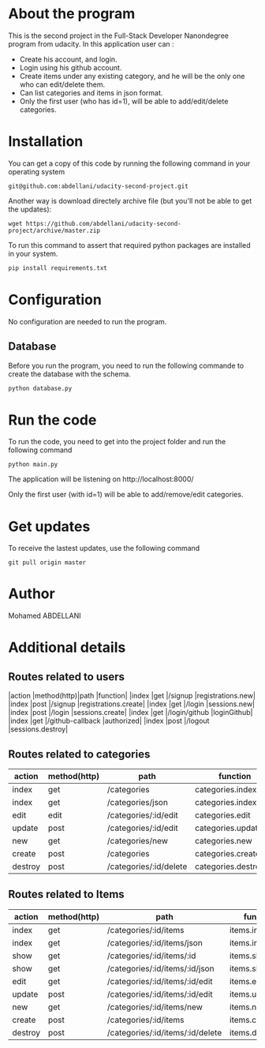# About the program
This is the second project in the Full-Stack Developer Nanondegree program from udacity.
In this application user can :
- Create his account, and login.
- Login using his github account.
- Create items under any existing category, and he will be the only one who can edit/delete them.
- Can list categories and items in json format.
- Only the first user (who has id=1), will be able to add/edit/delete categories.
# Installation 
You can get a copy of this code by running the following command in your operating system
```
git@github.com:abdellani/udacity-second-project.git
```
Another way is download directely archive file (but you'll not be able to get the updates): 
```
wget https://github.com/abdellani/udacity-second-project/archive/master.zip
```
To run this command to assert that required python packages are installed in your system.
```bash
pip install requirements.txt
```
# Configuration 
No configuration are needed to run the program. 
## Database
Before you run the program, you need to run the following commande to create the database with the schema.
```bash 
python database.py
```
# Run the code
To run the code, you need to get into the project folder and run the following command
```
python main.py
```
The application will be listening on http://localhost:8000/

Only the first user (with id=1) will be able to add/remove/edit categories. 

# Get updates
To receive the lastest updates, use the following command
```
git pull origin master
```
# Author
Mohamed ABDELLANI

# Additional details

## Routes related to users

|action |method(http)|path |function|
|index  |get    |/signup            |registrations.new|
|index  |post   |/signup            |registrations.create|
|index  |get   |/login            |sessions.new|
|index  |post   |/login            |sessions.create|
|index  |get   |/login/github            |loginGithub|
|index  |get   |/github-callback            |authorized|
|index  |post   |/logout            |sessions.destroy|

## Routes related to categories

|action |method(http)|path |function|
|-------|-------|-----|--------| 
|index  |get    |/categories            |categories.index|
|index  |get    |/categories/json       |categories.indexJson|
|edit   |edit   |/categories/:id/edit   |categories.edit|
|update |post   |/categories/:id/edit   |categories.update|
|new    |get    |/categories/new        |categories.new|
|create |post   |/categories            |categories.create|
|destroy|post   |/categories/:id/delete |categories.destroy|

## Routes related to Items

|action |method(http)|path |function|
|-------|-------|-----                            |--------| 
|index  |get    |/categories/:id/items            |items.index|
|index  |get    |/categories/:id/items/json       |items.indexJson|
|show   |get    |/categories/:id/items/:id        |items.show|
|show   |get    |/categories/:id/items/:id/json   |items.showJson|
|edit   |get    |/categories/:id/items/:id/edit   |items.edit|
|update |post   |/categories/:id/items/:id/edit   |items.update|
|new    |get    |/categories/:id/items/new        |items.new|
|create |post   |/categories/:id/items            |items.create|
|destroy|post   |/categories/:id/items/:id/delete |items.destroy|

